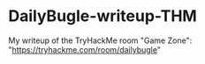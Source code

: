 # DailyBugle-writeup-THM
My writeup of the TryHackMe room "Game Zone": "https://tryhackme.com/room/dailybugle"
